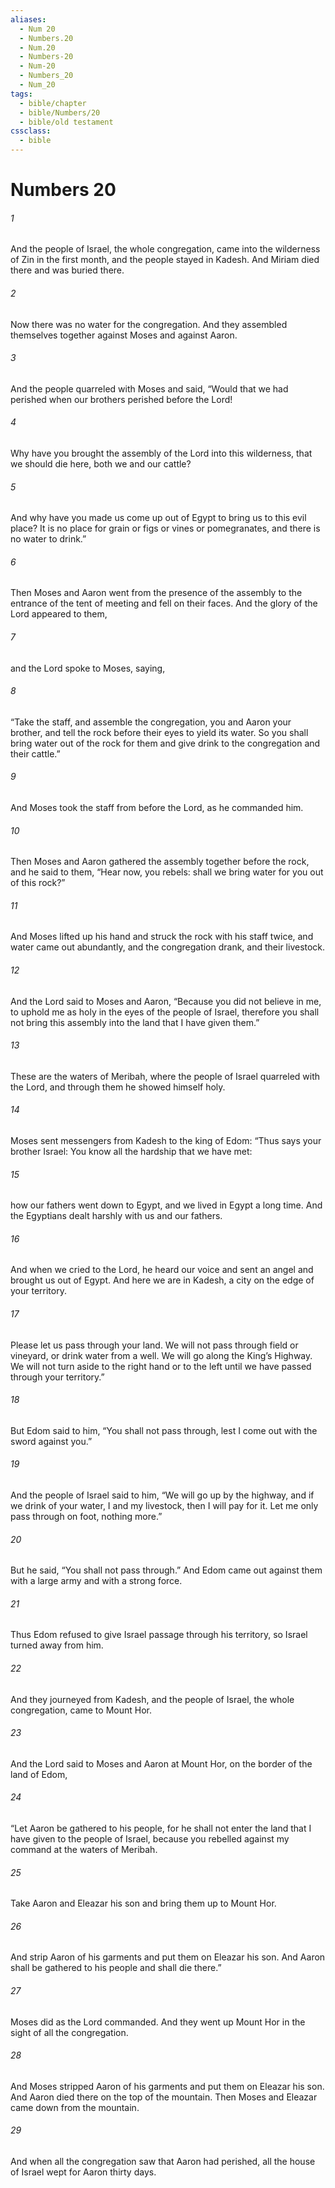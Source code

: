 ```yaml
---
aliases:
  - Num 20
  - Numbers.20
  - Num.20
  - Numbers-20
  - Num-20
  - Numbers_20
  - Num_20
tags:
  - bible/chapter
  - bible/Numbers/20
  - bible/old testament
cssclass:
  - bible
---
```


# Numbers 20

###### 1
And the people of Israel, the whole congregation, came into the wilderness of Zin in the first month, and the people stayed in Kadesh. And Miriam died there and was buried there.
###### 2
Now there was no water for the congregation. And they assembled themselves together against Moses and against Aaron.
###### 3
And the people quarreled with Moses and said, “Would that we had perished when our brothers perished before the Lord!
###### 4
Why have you brought the assembly of the Lord into this wilderness, that we should die here, both we and our cattle?
###### 5
And why have you made us come up out of Egypt to bring us to this evil place? It is no place for grain or figs or vines or pomegranates, and there is no water to drink.”
###### 6
Then Moses and Aaron went from the presence of the assembly to the entrance of the tent of meeting and fell on their faces. And the glory of the Lord appeared to them,
###### 7
and the Lord spoke to Moses, saying,
###### 8
“Take the staff, and assemble the congregation, you and Aaron your brother, and tell the rock before their eyes to yield its water. So you shall bring water out of the rock for them and give drink to the congregation and their cattle.”
###### 9
And Moses took the staff from before the Lord, as he commanded him.
###### 10
Then Moses and Aaron gathered the assembly together before the rock, and he said to them, “Hear now, you rebels: shall we bring water for you out of this rock?”
###### 11
And Moses lifted up his hand and struck the rock with his staff twice, and water came out abundantly, and the congregation drank, and their livestock.
###### 12
And the Lord said to Moses and Aaron, “Because you did not believe in me, to uphold me as holy in the eyes of the people of Israel, therefore you shall not bring this assembly into the land that I have given them.”
###### 13
These are the waters of Meribah, where the people of Israel quarreled with the Lord, and through them he showed himself holy.
###### 14
Moses sent messengers from Kadesh to the king of Edom: “Thus says your brother Israel: You know all the hardship that we have met:
###### 15
how our fathers went down to Egypt, and we lived in Egypt a long time. And the Egyptians dealt harshly with us and our fathers.
###### 16
And when we cried to the Lord, he heard our voice and sent an angel and brought us out of Egypt. And here we are in Kadesh, a city on the edge of your territory.
###### 17
Please let us pass through your land. We will not pass through field or vineyard, or drink water from a well. We will go along the King’s Highway. We will not turn aside to the right hand or to the left until we have passed through your territory.”
###### 18
But Edom said to him, “You shall not pass through, lest I come out with the sword against you.”
###### 19
And the people of Israel said to him, “We will go up by the highway, and if we drink of your water, I and my livestock, then I will pay for it. Let me only pass through on foot, nothing more.”
###### 20
But he said, “You shall not pass through.” And Edom came out against them with a large army and with a strong force.
###### 21
Thus Edom refused to give Israel passage through his territory, so Israel turned away from him.
###### 22
And they journeyed from Kadesh, and the people of Israel, the whole congregation, came to Mount Hor.
###### 23
And the Lord said to Moses and Aaron at Mount Hor, on the border of the land of Edom,
###### 24
“Let Aaron be gathered to his people, for he shall not enter the land that I have given to the people of Israel, because you rebelled against my command at the waters of Meribah.
###### 25
Take Aaron and Eleazar his son and bring them up to Mount Hor.
###### 26
And strip Aaron of his garments and put them on Eleazar his son. And Aaron shall be gathered to his people and shall die there.”
###### 27
Moses did as the Lord commanded. And they went up Mount Hor in the sight of all the congregation.
###### 28
And Moses stripped Aaron of his garments and put them on Eleazar his son. And Aaron died there on the top of the mountain. Then Moses and Eleazar came down from the mountain.
###### 29
And when all the congregation saw that Aaron had perished, all the house of Israel wept for Aaron thirty days.


